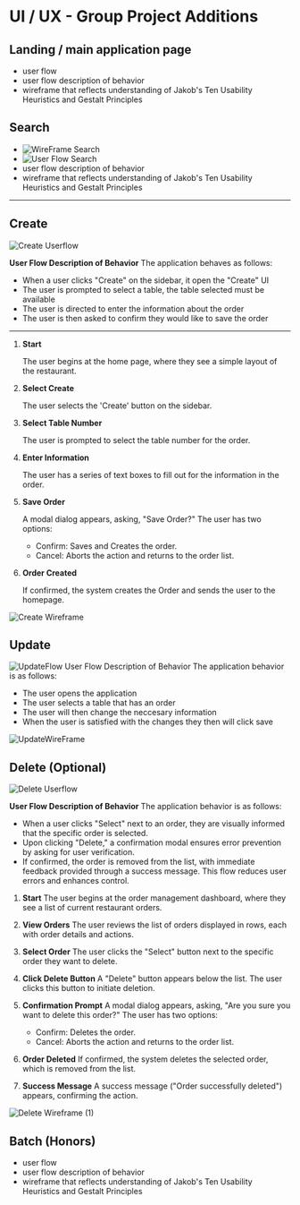 # UI / UX - Group Project Additions

## Landing / main application page
* user flow
* user flow description of behavior
* wireframe that reflects understanding of Jakob's Ten Usability Heuristics and Gestalt Principles

## Search
* ![WireFrame Search](https://github.com/WSU-kduncan/cs3900-restaurantorders/blob/main/WireFrame%20Search.png)
* ![User Flow Search](https://github.com/WSU-kduncan/cs3900-restaurantorders/blob/main/User%20Flow%20Search.png)
* user flow description of behavior
* wireframe that reflects understanding of Jakob's Ten Usability Heuristics and Gestalt Principles

---
## Create

![Create Userflow](https://raw.githubusercontent.com/WSU-kduncan/cs3900-restaurantorders/refs/heads/main/OrderMaster_Create_UserFlow.png)

**User Flow Description of Behavior**
The application behaves as follows:
* When a user clicks "Create" on the sidebar, it open the "Create" UI
* The user is prompted to select a table, the table selected must be available
* The user is directed to enter the information about the order
* The user is then asked to confirm they would like to save the order
---
1. **Start**

    The user begins at the home page, where they see a simple layout of the restaurant.

2. **Select Create**

    The user selects the 'Create' button on the sidebar.

3. **Select Table Number**

    The user is prompted to select the table number for the order.

4. **Enter Information**

    The user has a series of text boxes to fill out for the information in the order.

5. **Save Order**

    A modal dialog appears, asking, "Save Order?" The user has two options:
     * Confirm: Saves and Creates the order.
     * Cancel: Aborts the action and returns to the order list.

6. **Order Created**

    If confirmed, the system creates the Order and sends the user to the homepage.

![Create Wireframe](https://raw.githubusercontent.com/WSU-kduncan/cs3900-restaurantorders/refs/heads/main/OrderMaster_Create_Wireframe.png)

## Update
![UpdateFlow](https://github.com/WSU-kduncan/cs3900-restaurantorders/blob/main/UpdateFlow.png)
User Flow Description of Behavior The application behavior is as follows:

- The user opens the application
- The user selects a table that has an order
- The user will then change the neccesary information
- When the user is satisfied with the changes they then will click save

![UpdateWireFrame](https://github.com/WSU-kduncan/cs3900-restaurantorders/blob/main/UpdateWireFrame.png)


## Delete (Optional)

![Delete Userflow](https://github.com/user-attachments/assets/f5fac59e-18fb-4b66-b4e2-5ab441a019ad)

**User Flow Description of Behavior**
The application behavior is as follows:
* When a user clicks "Select" next to an order, they are visually informed that the specific order is selected.
* Upon clicking "Delete," a confirmation modal ensures error prevention by asking for user verification.
* If confirmed, the order is removed from the list, with immediate feedback provided through a success message. This flow reduces user errors and enhances control.

1. **Start**
The user begins at the order management dashboard, where they see a list of current restaurant orders.
2. **View Orders**
The user reviews the list of orders displayed in rows, each with order details and actions.

3. **Select Order**
The user clicks the "Select" button next to the specific order they want to delete.

4. **Click Delete Button**
A "Delete" button appears below the list. The user clicks this button to initiate deletion.

5. **Confirmation Prompt**
A modal dialog appears, asking, "Are you sure you want to delete this order?" The user has two options:

   * Confirm: Deletes the order.
   * Cancel: Aborts the action and returns to the order list.

6. **Order Deleted**
If confirmed, the system deletes the selected order, which is removed from the list.

7. **Success Message**
A success message ("Order successfully deleted") appears, confirming the action.

![Delete Wireframe (1)](https://github.com/user-attachments/assets/3272bb1e-b59d-476e-82f2-e6525537ed96)

## Batch (Honors)
* user flow
* user flow description of behavior
* wireframe that reflects understanding of Jakob's Ten Usability Heuristics and Gestalt Principles
